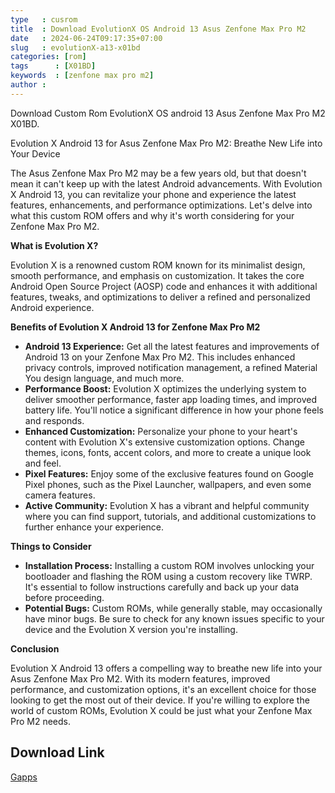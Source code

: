 ```yaml
---
type   : cusrom
title  : Download EvolutionX OS Android 13 Asus Zenfone Max Pro M2
date   : 2024-06-24T09:17:35+07:00
slug   : evolutionX-a13-x01bd
categories: [rom]
tags      : [X01BD]
keywords  : [zenfone max pro m2]
author :
---
```


Download Custom Rom EvolutionX OS android 13 Asus Zenfone Max Pro M2 X01BD.

Evolution X Android 13 for Asus Zenfone Max Pro M2: Breathe New Life into Your Device

The Asus Zenfone Max Pro M2 may be a few years old, but that doesn't mean it can't keep up with the latest Android advancements. With Evolution X Android 13, you can revitalize your phone and experience the latest features, enhancements, and performance optimizations. Let's delve into what this custom ROM offers and why it's worth considering for your Zenfone Max Pro M2.

**What is Evolution X?**

Evolution X is a renowned custom ROM known for its minimalist design, smooth performance, and emphasis on customization. It takes the core Android Open Source Project (AOSP) code and enhances it with additional features, tweaks, and optimizations to deliver a refined and personalized Android experience.

**Benefits of Evolution X Android 13 for Zenfone Max Pro M2**

* **Android 13 Experience:** Get all the latest features and improvements of Android 13 on your Zenfone Max Pro M2. This includes enhanced privacy controls, improved notification management, a refined Material You design language, and much more.
* **Performance Boost:** Evolution X optimizes the underlying system to deliver smoother performance, faster app loading times, and improved battery life. You'll notice a significant difference in how your phone feels and responds.
* **Enhanced Customization:** Personalize your phone to your heart's content with Evolution X's extensive customization options. Change themes, icons, fonts, accent colors, and more to create a unique look and feel.
* **Pixel Features:** Enjoy some of the exclusive features found on Google Pixel phones, such as the Pixel Launcher, wallpapers, and even some camera features.
* **Active Community:** Evolution X has a vibrant and helpful community where you can find support, tutorials, and additional customizations to further enhance your experience.

**Things to Consider**

* **Installation Process:** Installing a custom ROM involves unlocking your bootloader and flashing the ROM using a custom recovery like TWRP. It's essential to follow instructions carefully and back up your data before proceeding.
* **Potential Bugs:** Custom ROMs, while generally stable, may occasionally have minor bugs. Be sure to check for any known issues specific to your device and the Evolution X version you're installing.

**Conclusion**

Evolution X Android 13 offers a compelling way to breathe new life into your Asus Zenfone Max Pro M2. With its modern features, improved performance, and customization options, it's an excellent choice for those looking to get the most out of their device. If you're willing to explore the world of custom ROMs, Evolution X could be just what your Zenfone Max Pro M2 needs.

## Download Link
[Gapps](https://sourceforge.net/projects/evolution-x/files/X01BD/13/)


